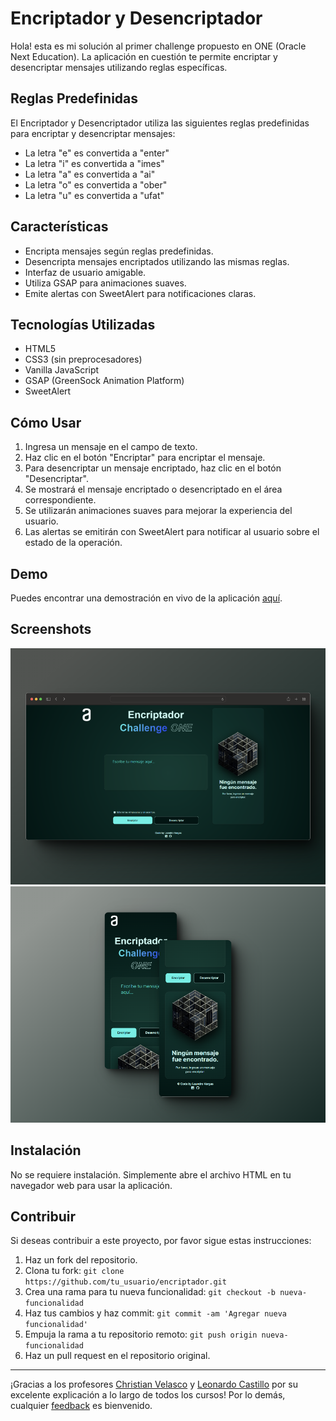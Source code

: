 # Encriptador y Desencriptador

Hola! esta es mi solución al primer challenge propuesto en ONE (Oracle Next Education). La aplicación en cuestión te permite encriptar y desencriptar mensajes utilizando reglas específicas.

## Reglas Predefinidas

El Encriptador y Desencriptador utiliza las siguientes reglas predefinidas para encriptar y desencriptar mensajes:

-   La letra "e" es convertida a "enter"
-   La letra "i" es convertida a "imes"
-   La letra "a" es convertida a "ai"
-   La letra "o" es convertida a "ober"
-   La letra "u" es convertida a "ufat"

## Características

-   Encripta mensajes según reglas predefinidas.
-   Desencripta mensajes encriptados utilizando las mismas reglas.
-   Interfaz de usuario amigable.
-   Utiliza GSAP para animaciones suaves.
-   Emite alertas con SweetAlert para notificaciones claras.

## Tecnologías Utilizadas

-   HTML5
-   CSS3 (sin preprocesadores)
-   Vanilla JavaScript
-   GSAP (GreenSock Animation Platform)
-   SweetAlert

## Cómo Usar

1. Ingresa un mensaje en el campo de texto.
2. Haz clic en el botón "Encriptar" para encriptar el mensaje.
3. Para desencriptar un mensaje encriptado, haz clic en el botón "Desencriptar".
4. Se mostrará el mensaje encriptado o desencriptado en el área correspondiente.
5. Se utilizarán animaciones suaves para mejorar la experiencia del usuario.
6. Las alertas se emitirán con SweetAlert para notificar al usuario sobre el estado de la operación.

## Demo

Puedes encontrar una demostración en vivo de la aplicación [aquí](https://challengealuralatam.netlify.app/).

## Screenshots

![Captura de Pantalla 1](screenshots/Preview%20Desktop.png)
![Captura de Pantalla 2](screenshots/Preview%20Mobile.png)

## Instalación

No se requiere instalación. Simplemente abre el archivo HTML en tu navegador web para usar la aplicación.

## Contribuir

Si deseas contribuir a este proyecto, por favor sigue estas instrucciones:

1. Haz un fork del repositorio.
2. Clona tu fork: `git clone https://github.com/tu_usuario/encriptador.git`
3. Crea una rama para tu nueva funcionalidad: `git checkout -b nueva-funcionalidad`
4. Haz tus cambios y haz commit: `git commit -am 'Agregar nueva funcionalidad'`
5. Empuja la rama a tu repositorio remoto: `git push origin nueva-funcionalidad`
6. Haz un pull request en el repositorio original.

---

¡Gracias a los profesores [Christian Velasco](https://www.linkedin.com/in/christianpva/) y [Leonardo Castillo](https://www.linkedin.com/in/leonardo-castillo-4911571a/) por su excelente explicación a lo largo de todos los cursos!
Por lo demás, cualquier [feedback](mailto:leonicvar@gmail.com) es bienvenido.
